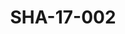---
pid: SHA-17-002
title: SHA-17-002
language: ar
collection: شرحبيل احمد
original_label: 
rights: شرحبيل احمد
location_of_original: شرحبيل احمد
photographer_or_studio: استوديو جاك الكويت
scanned_from: photograph 11.9 by 16.8
_date: '1964'
location: الكويت
description: المسؤولان الكويتي
additional_notes: 
permission_display: 'yes'
on_server: 'no'
on_website: 'no'
permalink: /archive/ar/sha-17-002.html
layout: photo-page
---